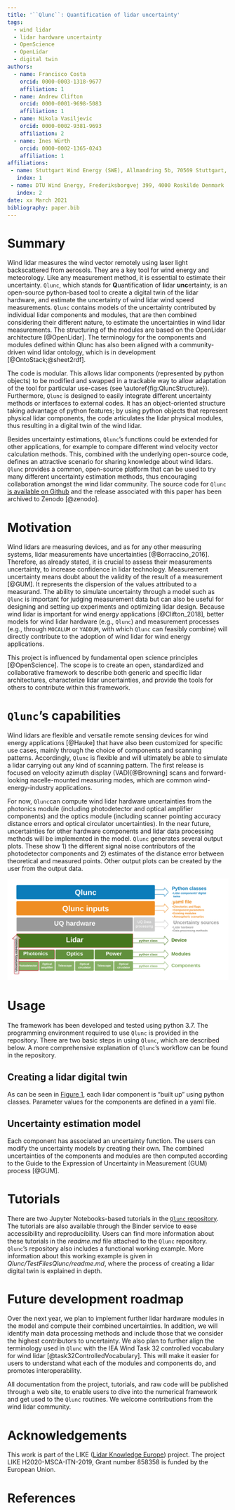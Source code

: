 ```yaml
---
title: '``Qlunc``: Quantification of lidar uncertainty'
tags:
  - wind lidar
  - lidar hardware uncertainty
  - OpenScience
  - OpenLidar
  - digital twin
authors:
  - name: Francisco Costa
	orcid: 0000-0003-1318-9677
	affiliation: 1
  - name: Andrew Clifton
	orcid: 0000-0001-9698-5083
	affiliation: 1
  - name: Nikola Vasiljevic
	orcid: 0000-0002-9381-9693
	affiliation: 2
  - name: Ines Würth
	orcid: 0000-0002-1365-0243
	affiliation: 1
affiliations:
 - name: Stuttgart Wind Energy (SWE), Allmandring 5b, 70569 Stuttgart, Germany
   index: 1
 - name: DTU Wind Energy, Frederiksborgvej 399, 4000 Roskilde Denmark 
   index: 2
date: xx March 2021
bibliography: paper.bib
---
```

# Summary
Wind lidar measures the wind vector remotely using laser light backscattered from aerosols. They are a key tool for wind energy and meteorology. Like any measurement method, it is essential to estimate their uncertainty.
``Qlunc``, which stands for **Q**uantification of **l**idar **unc**ertainty, is an open-source python-based tool to create a digital twin of the lidar hardware, and estimate the uncertainty of wind lidar wind speed measurements.
``Qlunc`` contains models of the uncertainty contributed by individual lidar components and modules, that are then combined considering their different nature, to estimate the uncertainties in wind lidar measurements. The structuring of the modules are based on the OpenLidar architecture [@OpenLidar]. The terminology for the components and modules defined within Qlunc has also been aligned with a community-driven wind lidar ontology, which is in development [@OntoStack;@sheet2rdf]. 

The code is modular. This allows lidar components (represented by python objects) to be modified and swapped in a trackable way to allow adaptation of the tool for particular use-cases (see \autoref{fig:QluncStructure}). Furthermore, ``Qlunc`` is designed to easily integrate different uncertainty methods or interfaces to external codes. It has an object-oriented structure taking advantage of python features; by using python objects that represent physical lidar components, the code articulates the lidar physical modules, thus resulting in a digital twin of the wind lidar. 

Besides uncertainty estimations, ``Qlunc``’s functions could be extended for other applications, for example to compare different  wind velocity vector calculation methods. This, combined with the underlying open-source code, defines an attractive scenario for sharing knowledge about wind lidars. 
``Qlunc`` provides a common, open-source platform that can be used to try many different uncertainty estimation methods, thus encouraging collaboration amongst the wind lidar community.
The source code for ``Qlunc`` [is available on Github](https://github.com/SWE-UniStuttgart/Qlunc) and the release associated with this paper has been archived to Zenodo [@zenodo].

# Motivation
Wind lidars are measuring devices, and as for any other measuring systems, lidar measurements have uncertainties [@Borraccino_2016]. Therefore, as already stated, it is crucial to assess their measurements uncertainty, to increase confidence in lidar technology.
Measurement uncertainty means doubt about the validity of the result of a measurement [@GUM]. It represents the dispersion of the values attributed to a measurand. The ability to simulate uncertainty through a model such as ``Qlunc`` is important for judging measurement data but can also be useful for designing and setting up experiments and optimizing lidar design. Because wind lidar is important for wind energy applications [@Clifton_2018], better models for wind lidar hardware (e.g., ``Qlunc``) and measurement processes (e.g., through ``MOCALUM`` or ``YADDUM``, with which ``Qlunc`` can feasibly combine) will directly contribute to the adoption of wind lidar for wind energy applications. 

This project is influenced by fundamental open science principles [@OpenScience]. The scope is to create an open, standardized and collaborative framework to describe both generic and specific lidar architectures, characterize lidar uncertainties, and provide the tools for others to contribute within this framework. 
 
# ``Qlunc``’s capabilities
Wind lidars are flexible and versatile remote sensing devices for wind energy applications [@Hauke] that have also been customized for specific use cases, mainly through the choice of components and scanning patterns. Accordingly, ``Qlunc`` is flexible and will ultimately be able to simulate a lidar carrying out any kind of scanning pattern. The first release is focused on velocity azimuth display (VAD)[@Browning] scans and forward-looking nacelle-mounted measuring modes, which are common wind-energy-industry applications. 

For now, ``Qlunc``can compute wind lidar hardware uncertainties from the photonics module (including photodetector and optical amplifier components) and the optics module (including scanner pointing accuracy distance errors and optical circulator uncertainties). In the near future, uncertainties for other hardware components and lidar data processing methods will be implemented in the model.
``Qlunc`` generates several output plots. These show 1) the different signal noise contributors of the photodetector components and 2) estimates of the distance error between theoretical and measured points. Other output plots can be created by the user from the output data.
 
![Qlunc basic structure.\label{fig:QluncStructure}](Qlunc_BasicStructure_diagram.png)
 
# Usage
The framework has been developed and tested using python 3.7. The programming environment required to use ``Qlunc`` is provided in the repository. 
There are two basic steps in using ``Qlunc``, which are described below. A more comprehensive  explanation of ``Qlunc``’s workflow can be found in the repository.

## Creating a lidar digital twin
As can be seen in [Figure 1](\autoref{fig:QluncStructure}), each lidar component is “built up” using python classes. Parameter values for the components are defined in a yaml file. 

## Uncertainty estimation model
Each component has associated an uncertainty function. The users can modify the uncertainty models by creating their own. 
The combined uncertainties of the  components and modules are then computed according to the Guide to the Expression of Uncertainty in Measurement (GUM) process [@GUM].
 
# Tutorials
There are  two Jupyter Notebooks-based tutorials in the [``Qlunc`` repository](https://github.com/SWE-UniStuttgart/Qlunc/tree/Qlunc-V0.9/Tutorials). The tutorials are also available through the Binder service to ease accessibility and reproducibility. 
Users can find more information about these tutorials in the *readme.md* file attached to the ``Qlunc`` repository.
``Qlunc``’s repository also includes a functional working example. More information about this working example is given in *Qlunc/TestFilesQlunc/readme.md*, where the process of creating a lidar digital twin is explained in depth.
 
# Future development roadmap
Over the next year, we plan to implement further lidar hardware modules in the model and compute their combined uncertainties. In addition, we will identify main data processing methods and include those that we consider the highest contributors to uncertainty. 
We also plan to further align the terminology used in ``Qlunc`` with the IEA Wind Task 32 controlled vocabulary for wind lidar [@task32ControlledVocabulary]. This will make it easier for users to understand what each of the modules and components do, and promotes interoperability.

All documentation from the project, tutorials, and raw code will be published through a web site, to enable users to dive into the numerical framework and get used to the ``Qlunc`` routines.
We welcome contributions from the wind lidar community.

# Acknowledgements
This work is part of the LIKE ([Lidar Knowledge Europe](https://www.msca-like.eu/)) project. The project LIKE H2020-MSCA-ITN-2019, Grant number 858358 is funded by the European Union.
 
# References
 

